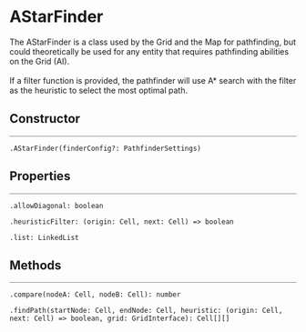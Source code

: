 # AStarFinder

<div class='description'>
The AStarFinder is a class used by the Grid and the Map for pathfinding, but could theoretically be used for any entity that requires pathfinding abilities on the Grid (AI).<br><br>
If a filter function is provided, the pathfinder will use A* search with the filter as the heuristic to select the most optimal path.
</div>

## Constructor
<hr style='width:100%; opacity:.5;' />

`.AStarFinder(finderConfig?: PathfinderSettings)`

## Properties
<hr style='width:100%; opacity:.5;' />

`.allowDiagonal: boolean`

`.heuristicFilter: (origin: Cell, next: Cell) => boolean`

`.list: LinkedList`

## Methods
<hr style='width:100%; opacity:.5;' />

`.compare(nodeA: Cell, nodeB: Cell): number`

`.findPath(startNode: Cell, endNode: Cell, heuristic: (origin: Cell, next: Cell) => boolean, grid: GridInterface): Cell[][]`

